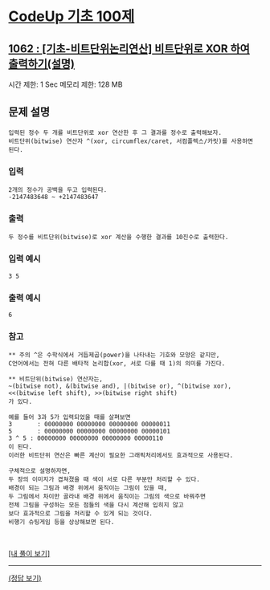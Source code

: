 # [CodeUp 기초 100제](https://codeup.kr/problem.php)

## [1062 : [기초-비트단위논리연산] 비트단위로 XOR 하여 출력하기(설명)](https://codeup.kr/problem.php?id=1062)

시간 제한: 1 Sec 메모리 제한: 128 MB

## 문제 설명

    입력된 정수 두 개를 비트단위로 xor 연산한 후 그 결과를 정수로 출력해보자.
    비트단위(bitwise) 연산자 ^(xor, circumflex/caret, 서컴플렉스/카릿)를 사용하면 된다.

### 입력

    2개의 정수가 공백을 두고 입력된다.
    -2147483648 ~ +2147483647

### 출력

    두 정수를 비트단위(bitwise)로 xor 계산을 수행한 결과를 10진수로 출력한다.

### 입력 예시

    3 5

### 출력 예시

    6

### 참고

    ** 주의 ^은 수학식에서 거듭제곱(power)을 나타내는 기호와 모양은 같지만,
    C언어에서는 전혀 다른 배타적 논리합(xor, 서로 다를 때 1)의 의미를 가진다.

    ** 비트단위(bitwise) 연산자는,
    ~(bitwise not), &(bitwise and), |(bitwise or), ^(bitwise xor),
    <<(bitwise left shift), >>(bitwise right shift)
    가 있다.

    예를 들어 3과 5가 입력되었을 때를 살펴보면
    3       : 00000000 00000000 00000000 00000011
    5       : 00000000 00000000 00000000 00000101
    3 ^ 5 : 00000000 00000000 00000000 00000110
    이 된다.
    이러한 비트단위 연산은 빠른 계산이 필요한 그래픽처리에서도 효과적으로 사용된다.

    구체적으로 설명하자면,
    두 장의 이미지가 겹쳐졌을 때 색이 서로 다른 부분만 처리할 수 있다.
    배경이 되는 그림과 배경 위에서 움직이는 그림이 있을 때,
    두 그림에서 차이만 골라내 배경 위에서 움직이는 그림의 색으로 바꿔주면
    전체 그림을 구성하는 모든 점들의 색을 다시 계산해 입히지 않고
    보다 효과적으로 그림을 처리할 수 있게 되는 것이다.
    비행기 슈팅게임 등을 상상해보면 된다.

</br>

[[내 풀이 보기]](https://github.com/flexboni/code_up/blob/master/1062/myCode.cpp)

---

[(정답 보기)](https://codeup.kr/showsource.php?id=10595478)